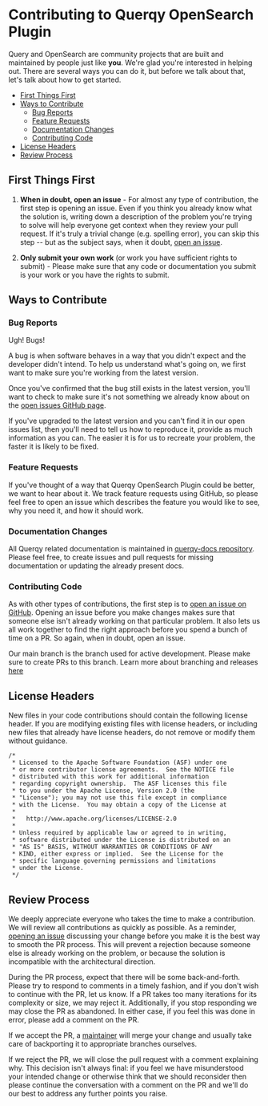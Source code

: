 # Contributing to Querqy OpenSearch Plugin

Query and OpenSearch are community projects that are built and maintained by people just like **you**. 
We're glad you're interested in helping out. 
There are several ways you can do it, but before we talk about that, let's talk about how to get started.

- [First Things First](#first-things-first)
- [Ways to Contribute](#ways-to-contribute)
    - [Bug Reports](#bug-reports)
    - [Feature Requests](#feature-requests)
    - [Documentation Changes](#documentation-changes)
    - [Contributing Code](#contributing-code)
- [License Headers](#license-headers)
- [Review Process](#review-process)


## First Things First

1. **When in doubt, open an issue** - For almost any type of contribution, the first step is opening an issue. 
   Even if you think you already know what the solution is, writing down a description of the problem you're trying to solve will help everyone get context when they review your pull request. 
   If it's truly a trivial change (e.g. spelling error), you can skip this step -- but as the subject says, when it doubt, [open an issue](https://github.com/querqy/querqy-opensearch/issues/new).

2. **Only submit your own work**  (or work you have sufficient rights to submit) - Please make sure that any code or documentation you submit is your work or you have the rights to submit.

## Ways to Contribute

### Bug Reports

Ugh! Bugs!

A bug is when software behaves in a way that you didn't expect and the developer didn't intend. To help us understand what's going on, we first want to make sure you're working from the latest version.

Once you've confirmed that the bug still exists in the latest version, you'll want to check to make sure it's not something we already know about on the [open issues GitHub page](https://github.com/querqy/querqy-opensearch/issues/new).

If you've upgraded to the latest version and you can't find it in our open issues list, then you'll need to tell us how to reproduce it, provide as much information as you can. The easier it is for us to recreate your problem, the faster it is likely to be fixed.

### Feature Requests

If you've thought of a way that Querqy OpenSearch Plugin could be better, we want to hear about it. We track feature requests using GitHub, so please feel free to open an issue which describes the feature you would like to see, why you need it, and how it should work.

### Documentation Changes

All Querqy related documentation is maintained in [querqy-docs repository](https://github.com/querqy/querqy-docs). Please feel free, to create issues and pull requests for missing documentation or updating the already present docs.

### Contributing Code

As with other types of contributions, the first step is to [open an issue on GitHub](https://github.com/querqy/querqy-opensearch/issues/new). 
Opening an issue before you make changes makes sure that someone else isn't already working on that particular problem. 
It also lets us all work together to find the right approach before you spend a bunch of time on a PR. So again, when in doubt, open an issue.

Our main branch is the branch used for active development. Please make sure to create PRs to this branch. Learn more about branching and releases [here](https://github.com/querqy/querqy-opensearch/blob/main/RELEASING.md#11-branch-names) 

## License Headers

New files in your code contributions should contain the following license header. If you are modifying existing files with license headers, or including new files that already have license headers, do not remove or modify them without guidance. 

```
/*
 * Licensed to the Apache Software Foundation (ASF) under one
 * or more contributor license agreements.  See the NOTICE file
 * distributed with this work for additional information
 * regarding copyright ownership.  The ASF licenses this file
 * to you under the Apache License, Version 2.0 (the
 * "License"); you may not use this file except in compliance
 * with the License.  You may obtain a copy of the License at
 *
 *   http://www.apache.org/licenses/LICENSE-2.0
 *
 * Unless required by applicable law or agreed to in writing,
 * software distributed under the License is distributed on an
 * "AS IS" BASIS, WITHOUT WARRANTIES OR CONDITIONS OF ANY
 * KIND, either express or implied.  See the License for the
 * specific language governing permissions and limitations
 * under the License.
 */
```


## Review Process

We deeply appreciate everyone who takes the time to make a contribution. We will review all contributions as quickly as possible. As a reminder, [opening an issue](https://github.com/querqy/querqy-opensearch/issues/new) discussing your change before you make it is the best way to smooth the PR process. This will prevent a rejection because someone else is already working on the problem, or because the solution is incompatible with the architectural direction.

During the PR process, expect that there will be some back-and-forth. Please try to respond to comments in a timely fashion, and if you don't wish to continue with the PR, let us know. If a PR takes too many iterations for its complexity or size, we may reject it. Additionally, if you stop responding we may close the PR as abandoned. In either case, if you feel this was done in error, please add a comment on the PR.

If we accept the PR, a [maintainer](https://github.com/querqy/querqy-opensearch/graphs/contributors) will merge your change and usually take care of backporting it to appropriate branches ourselves.

If we reject the PR, we will close the pull request with a comment explaining why. This decision isn't always final: if you feel we have misunderstood your intended change or otherwise think that we should reconsider then please continue the conversation with a comment on the PR and we'll do our best to address any further points you raise.
